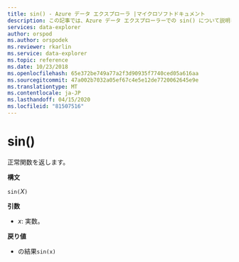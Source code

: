 ```yaml
---
title: sin() - Azure データ エクスプローラ |マイクロソフトドキュメント
description: この記事では、Azure データ エクスプローラーでの sin() について説明します。
services: data-explorer
author: orspod
ms.author: orspodek
ms.reviewer: rkarlin
ms.service: data-explorer
ms.topic: reference
ms.date: 10/23/2018
ms.openlocfilehash: 65e372be749a77a2f3d90935f7740ced05a616aa
ms.sourcegitcommit: 47a002b7032a05ef67c4e5e12de7720062645e9e
ms.translationtype: MT
ms.contentlocale: ja-JP
ms.lasthandoff: 04/15/2020
ms.locfileid: "81507516"
---
```

# <a name="sin"></a>sin()

正常関数を返します。

**構文**

`sin(`*X*`)`

**引数**

* *x*: 実数。

**戻り値**

* の結果`sin(x)`
